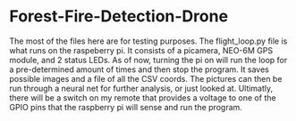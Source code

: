 # Forest-Fire-Detection-Drone
The most of the files here are for testing purposes. The flight_loop.py file is what runs on the raspeberry pi. It consists of a picamera, NEO-6M GPS module, and 2 status LEDs. As of now, turning the pi on will run the loop for a pre-determined amount of times and then stop the program. It saves possible images and a file of all the CSV coords. The pictures can then be run through a neural net for further analysis, or just looked at. Ultimatly, there will be a switch on my remote that provides a voltage to one of the GPIO pins that the raspberry pi will sense and run the program.
